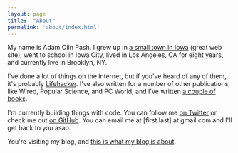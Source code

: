 ```yaml
---
layout: page
title:  "About"
permalink: 'about/index.html'
---
```


My name is Adam Olin Pash. I grew up in [a small town in Iowa](http://www.cityofharlan.com/) (great web site), went to school in Iowa City, lived in Los Angeles, CA for eight years, and currently live in Brooklyn, NY. 

I've done a lot of things on the internet, but if you've heard of any of them, it's probably [Lifehacker](http://lifehacker.com). I've also written for a number of other publications, like Wired, Popular Science, and PC World, and I've written [a couple of books](http://www.amazon.com/Adam-Pash/e/B001JRYOY6/). 

I'm currently building things with code. You can follow me [on Twitter](https://twitter.com/adampash) or check me out [on GitHub](https://github.com/adampash/). You can email me at \[first.last\] at gmail.com and I'll get back to you asap.

You're visiting my blog, and [this is what my blog is about](/2013/09/24/i%27m-blogging-again/).